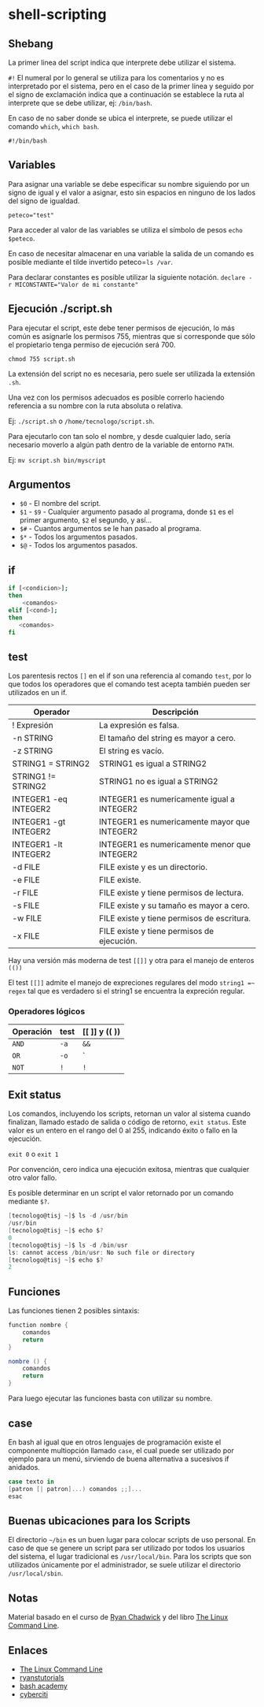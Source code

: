 # shell-scripting

## Shebang

La primer linea del script indica que interprete debe utilizar el sistema.

`#!` El numeral por lo general se utiliza para los comentarios y no es interpretado por el sistema, pero en el caso de la primer línea y seguido por el signo de exclamación indica que a continuación se establece la ruta al interprete que se debe utilizar, ej: `/bin/bash`.

En caso de no saber donde se ubica el interprete, se puede utilizar el comando `which`, `which bash`.

`#!/bin/bash`

## Variables

Para asignar una variable se debe especificar su nombre siguiendo por un signo de igual y el valor a asignar, esto sin espacios en ninguno de los lados del signo de igualdad.

`peteco="test"`

Para acceder al valor de las variables se utiliza el símbolo de pesos `echo $peteco`.

En caso de necesitar almacenar en una variable la salida de un comando es posible mediante el tilde invertido peteco=`ls /var`.

Para declarar constantes es posible utilizar la siguiente notación.
`declare -r MICONSTANTE="Valor de mi constante"`

## Ejecución ./script.sh

Para ejecutar el script, este debe tener permisos de ejecución, lo más común es asignarle los permisos 755, mientras que si corresponde que sólo el propietario tenga permiso de ejecución será 700.

`chmod 755 script.sh`

La extensión del script no es necesaria, pero suele ser utilizada la extensión `.sh`.

Una vez con los permisos adecuados es posible correrlo haciendo referencia a su nombre con la ruta absoluta o relativa.

Ej: `./script.sh` o `/home/tecnologo/script.sh`.

Para ejecutarlo con tan solo el nombre, y desde cualquier lado, sería necesario moverlo a algún path dentro de la variable de entorno `PATH`.

Ej: `mv script.sh bin/myscript`

## Argumentos

- `$0` - El nombre del script.
- `$1` - `$9` - Cualquier argumento pasado al programa, donde `$1` es el primer argumento, `$2` el segundo, y así...
- `$#` - Cuantos argumentos se le han pasado al programa.
- `$*` - Todos los argumentos pasados.
- `$@` - Todos los argumentos pasados.

## if

```sh
if [<condicion>];
then
    <comandos>
elif [<cond>];
then
   <comandos>
fi
```

## test

Los parentesis rectos `[]` en el if son una referencia al comando `test`, por lo que todos los operadores que el comando test acepta también pueden ser utilizados en un if.

| Operador | Descripción |
|----------|-------------|
| ! Expresión          | La expresión es falsa. |
| -n STRING             | El tamaño del string es mayor a cero. |
| -z STRING             | El string es vacío. |
| STRING1 = STRING2     | STRING1 es igual a STRING2 |
| STRING1 != STRING2    | STRING1 no es igual a STRING2 |
| INTEGER1 -eq INTEGER2 | INTEGER1 es numericamente igual a INTEGER2 |
| INTEGER1 -gt INTEGER2 | INTEGER1 es numericamente mayor que INTEGER2 |
| INTEGER1 -lt INTEGER2 | INTEGER1 es numericamente menor que INTEGER2 |
| -d FILE               | FILE existe y es un directorio. |
| -e FILE               | FILE existe. |
| -r FILE               | FILE existe y tiene permisos de lectura. |
| -s FILE               | FILE existe y su tamaño es mayor a cero. |
| -w FILE               | FILE existe y tiene permisos de escritura. |
| -x FILE               | FILE existe y tiene permisos de ejecución. |

Hay una versión más moderna de test `[[]]` y otra para el manejo de enteros `(())`

El test `[[]]` admite el manejo de expreciones regulares del modo `string1 =~ regex` tal que es verdadero si el string1 se encuentra la expreción regular.

### Operadores lógicos

| Operación | test | [[ ]] y (( )) |
|-----------|------|---------------|
| `AND`     | `-a` | `&&`          |
| `OR`      | `-o` | `||`          |
| `NOT`     | `!`  | `!`           |

## Exit status

Los comandos, incluyendo los scripts, retornan un valor al sistema cuando finalizan, llamado estado de salida o código de retorno, `exit status`. Este valor es un entero en el rango del 0 al 255, indicando éxito o fallo en la ejecución.

`exit 0` o `exit 1`

Por convención, cero indica una ejecución exitosa, mientras que cualquier otro valor fallo.

Es posible determinar en un script el valor retornado por un comando mediante `$?`.

```cs
[tecnologo@tisj ~]$ ls -d /usr/bin
/usr/bin
[tecnologo@tisj ~]$ echo $?
0
[tecnologo@tisj ~]$ ls -d /bin/usr
ls: cannot access /bin/usr: No such file or directory
[tecnologo@tisj ~]$ echo $?
2
```

## Funciones

Las funciones tienen 2 posibles sintaxis:

```cs
function nombre {
    comandos
    return
}
```

```cs
nombre () {
    comandos
    return
}
```

Para luego ejecutar las funciones basta con utilizar su nombre.

## case

En bash al igual que en otros lenguajes de programación existe el componente multiopción llamado `case`, el cual puede ser utilizado por ejemplo para un menú, sirviendo de buena alternativa a sucesivos if anidados.

```cs
case texto in
[patron [| patron]...) comandos ;;]...
esac
```

## Buenas ubicaciones para los Scripts

El directorio `~/bin` es un buen lugar para colocar scripts de uso personal.
En caso de que se genere un script para ser utilizado por todos los usuarios del sistema, el lugar tradicional es `/usr/local/bin`. Para los scripts que son utilizados únicamente por el administrador, se suele utilizar el directorio `/usr/local/sbin`.

## Notas

Material basado en el curso de [Ryan Chadwick](https://ryanstutorials.net/linuxtutorial/scripting.php) y del libro [The Linux Command Line](https://tlcl.net).

## Enlaces

- [The Linux Command Line](http://linuxcommand.org/tlcl.php)
- [ryanstutorials](https://ryanstutorials.net/bash-scripting-tutorial/)
- [bash academy](https://www.bash.academy/)
- [cyberciti](https://bash.cyberciti.biz/guide/Main_Page)
